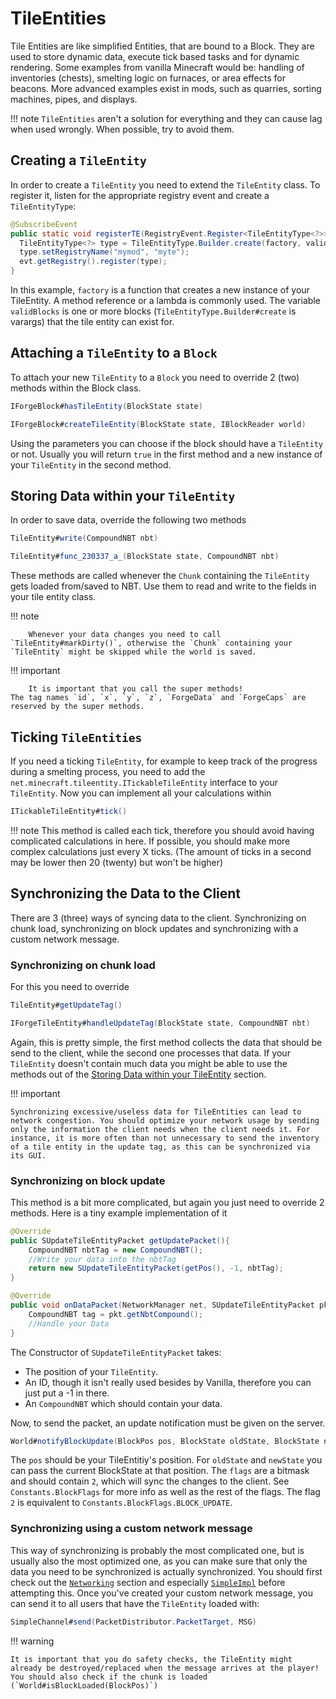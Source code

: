 # TileEntities

Tile Entities are like simplified Entities, that are bound to a Block.
They are used to store dynamic data, execute tick based tasks and for dynamic rendering.
Some examples from vanilla Minecraft would be: handling of inventories (chests), smelting logic on furnaces, or area effects for beacons.
More advanced examples exist in mods, such as quarries, sorting machines, pipes, and displays.

!!! note
    `TileEntities` aren't a solution for everything and they can cause lag when used wrongly.
    When possible, try to avoid them.

## Creating a `TileEntity`

In order to create a `TileEntity` you need to extend the `TileEntity` class.
To register it, listen for the appropriate registry event and create a `TileEntityType`:
```Java
@SubscribeEvent
public static void registerTE(RegistryEvent.Register<TileEntityType<?>> evt) {
  TileEntityType<?> type = TileEntityType.Builder.create(factory, validBlocks).build(null);
  type.setRegistryName("mymod", "myte");
  evt.getRegistry().register(type);
}
```
In this example, `factory` is a function that creates a new instance of your TileEntity. A method reference or a lambda is commonly used. The variable `validBlocks` is one or more blocks (`TileEntityType.Builder#create` is varargs) that the tile entity can exist for.

## Attaching a `TileEntity` to a `Block`

To attach your new `TileEntity` to a `Block` you need to override 2 (two) methods within the Block class.
```JAVA
IForgeBlock#hasTileEntity(BlockState state)

IForgeBlock#createTileEntity(BlockState state, IBlockReader world)
```
Using the parameters you can choose if the block should have a `TileEntity` or not.
Usually you will return `true` in the first method and a new instance of your `TileEntity` in the second method.

## Storing Data within your `TileEntity`

In order to save data, override the following two methods
```JAVA
TileEntity#write(CompoundNBT nbt)

TileEntity#func_230337_a_(BlockState state, CompoundNBT nbt)
```
These methods are called whenever the `Chunk` containing the `TileEntity` gets loaded from/saved to NBT.
Use them to read and write to the fields in your tile entity class.

!!! note

		Whenever your data changes you need to call `TileEntity#markDirty()`, otherwise the `Chunk` containing your `TileEntity` might be skipped while the world is saved.

!!! important

		It is important that you call the super methods!
    The tag names `id`, `x`, `y`, `z`, `ForgeData` and `ForgeCaps` are reserved by the super methods.

## Ticking `TileEntities`

If you need a ticking `TileEntity`, for example to keep track of the progress during a smelting process, you need to add the `net.minecraft.tileentity.ITickableTileEntity` interface to your `TileEntity`.
Now you can implement all your calculations within
```JAVA
ITickableTileEntity#tick()
```

!!! note
    This method is called each tick, therefore you should avoid having complicated calculations in here.
    If possible, you should make more complex calculations just every X ticks.
    (The amount of ticks in a second may be lower then 20 (twenty) but won't be higher)

## Synchronizing the Data to the Client

There are 3 (three) ways of syncing data to the client.
Synchronizing on chunk load, synchronizing on block updates and synchronizing with a custom network message.

### Synchronizing on chunk load

For this you need to override
```JAVA
TileEntity#getUpdateTag()

IForgeTileEntity#handleUpdateTag(BlockState state, CompoundNBT nbt)
```
Again, this is pretty simple, the first method collects the data that should be send to the client,
while the second one processes that data. If your `TileEntity` doesn't contain much data you might be able to use the methods out of the [Storing Data within your TileEntity][storing-data] section.

!!! important

    Synchronizing excessive/useless data for TileEntities can lead to network congestion. You should optimize your network usage by sending only the information the client needs when the client needs it. For instance, it is more often than not unnecessary to send the inventory of a tile entity in the update tag, as this can be synchronized via its GUI.

### Synchronizing on block update

This method is a bit more complicated, but again you just need to override 2 methods.
Here is a tiny example implementation of it
```JAVA
@Override
public SUpdateTileEntityPacket getUpdatePacket(){
    CompoundNBT nbtTag = new CompoundNBT();
    //Write your data into the nbtTag
    return new SUpdateTileEntityPacket(getPos(), -1, nbtTag);
}

@Override
public void onDataPacket(NetworkManager net, SUpdateTileEntityPacket pkt){
    CompoundNBT tag = pkt.getNbtCompound();
    //Handle your Data
}
```
The Constructor of `SUpdateTileEntityPacket` takes:

* The position of your `TileEntity`.
* An ID, though it isn't really used besides by Vanilla, therefore you can just put a -1 in there.
* An `CompoundNBT` which should contain your data.

Now, to send the packet, an update notification must be given on the server.
```JAVA
World#notifyBlockUpdate(BlockPos pos, BlockState oldState, BlockState newState, int flags)
```
The `pos` should be your TileEntitiy's position. For `oldState` and `newState` you can pass the current BlockState at that position.
The `flags` are a bitmask and should contain `2`, which will sync the changes to the client. See `Constants.BlockFlags` for more info as well as the rest of the flags. The flag `2` is equivalent to `Constants.BlockFlags.BLOCK_UPDATE`.

### Synchronizing using a custom network message

This way of synchronizing is probably the most complicated one, but is usually also the most optimized one,
as you can make sure that only the data you need to be synchronized is actually synchronized.
You should first check out the [`Networking`][networking] section and especially [`SimpleImpl`][simple_impl] before attempting this.
Once you've created your custom network message, you can send it to all users that have the `TileEntity` loaded with:
```JAVA
SimpleChannel#send(PacketDistributor.PacketTarget, MSG)
```

!!! warning

    It is important that you do safety checks, the TileEntity might already be destroyed/replaced when the message arrives at the player!
    You should also check if the chunk is loaded (`World#isBlockLoaded(BlockPos)`)

[networking]: ../networking/index.md
[simple_impl]: ../networking/simpleimpl.md
[storing-data]: #storing-data-within-your-tileentity
